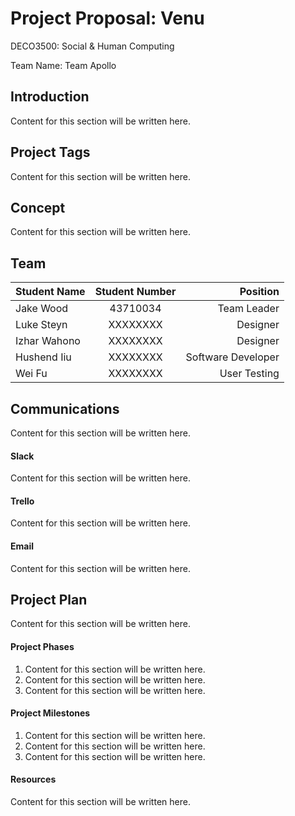 # Project Proposal: Venu
DECO3500: Social & Human Computing

Team Name: Team Apollo

## Introduction
Content for this section will be written here.

## Project Tags
Content for this section will be written here.

## Concept
Content for this section will be written here.

## Team
| Student Name        | Student Number           | Position             |
| ------------------- |:-------------:           | -----:               |
| Jake Wood           | 43710034                 | Team Leader          |
| Luke Steyn          | XXXXXXXX                 | Designer             |
| Izhar Wahono        | XXXXXXXX                 | Designer             |
| Hushend Iiu         | XXXXXXXX                 | Software Developer   |
| Wei Fu              | XXXXXXXX                 | User Testing         |

## Communications
Content for this section will be written here.

#### Slack
Content for this section will be written here.

#### Trello
Content for this section will be written here.

#### Email
Content for this section will be written here.

## Project Plan
Content for this section will be written here.

#### Project Phases
1. Content for this section will be written here.
2. Content for this section will be written here.
3. Content for this section will be written here.

#### Project Milestones
1. Content for this section will be written here.
2. Content for this section will be written here.
3. Content for this section will be written here.

#### Resources
Content for this section will be written here.
